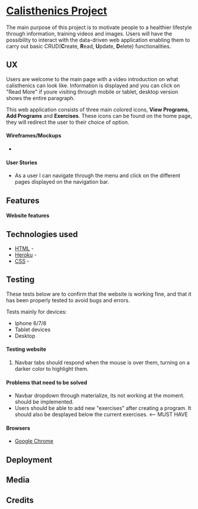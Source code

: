 # [Calisthenics Project](https://calisthenics-project.herokuapp.com/)
The main purpose of this project is to motivate people to a healthier lifestyle through information, training videos and images.
Users will have the possibility to interact with the data-driven web application enabling them to carry out basic
CRUD(**C**reate, **R**ead, **U**pdate, **D**elete) functionalities.




## UX

Users are welcome to the main page with a video introduction on what calisthenics can look like.
Information is displayed and you can click on "Read More" if youre visiting through mobile or tablet, desktop version
shows the entire paragraph.

This web application consists of three main colored icons, **View Programs**, **Add Programs** and
**Exercises**. These icons can be found on the home page, they will redirect
the user to their choice of option.

#### Wireframes/Mockups

*


#### User Stories

* As a user I can navigate through the menu and click on the different pages displayed on the navigation bar.

## Features

#### Website features

## Technologies used
* [HTML](https://www.w3schools.com/html/) -
* [Heroku](https://www.heroku.com/) -
* [CSS](https://en.wikipedia.org/wiki/Cascading_Style_Sheets) - 

## Testing

These tests below are to confirm that the website is working fine, and that it has been properly tested
to avoid bugs and errors.

Tests mainly for devices:
* Iphone 6/7/8
* Tablet devices
* Desktop

#### Testing website
1. Navbar tabs should respond when the mouse is over them, turning on a darker color to highlight them.

#### Problems that need to be solved

* Navbar dropdown through materialize, its not working at the moment. should be implemented.
* Users should be able to add new "exercises" after creating a program. It should also be desplayed below the current exercises. <-- MUST HAVE

#### Browsers
* [Google Chrome](https://www.google.com/intl/en/chrome/)

## Deployment

## Media

## Credits
